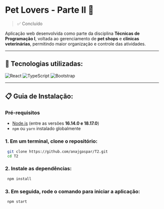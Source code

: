 # Pet Lovers - Parte II 🐾
>✅ Concluído

Aplicação web desenvolvida como parte da disciplina **Técnicas de Programação I**, voltada ao gerenciamento de **pet shops** e **clínicas veterinárias**, permitindo maior organização e controle das atividades.

---

## 🔧 Tecnologias utilizadas:

![React](https://img.shields.io/badge/react-%2320232a.svg?style=for-the-badge&logo=react&logoColor=%2361DAFB)
![TypeScript](https://img.shields.io/badge/typescript-%23007ACC.svg?style=for-the-badge&logo=typescript&logoColor=white)
![Bootstrap](https://img.shields.io/badge/bootstrap-%238511FA.svg?style=for-the-badge&logo=bootstrap&logoColor=white)

---

## 📋 Guia de Instalação:

### Pré-requisitos
- [Node.js](https://nodejs.org/) (entre as versões **16.14.0 e 18.17.0**)
- `npm` ou `yarn` instalado globalmente

### 1. Em um terminal, clone o repositório:

```bash
 git clone https://github.com/anajgaspar/T2.git
 cd T2
  ```
  
### 2. Instale as dependências:

```bash
 npm install
```

### 3. Em seguida, rode o comando para iniciar a aplicação:

```bash
 npm start
```
